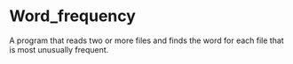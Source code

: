 # Word_frequency
A program that reads two or more files and finds the word for each file that is most unusually frequent.
